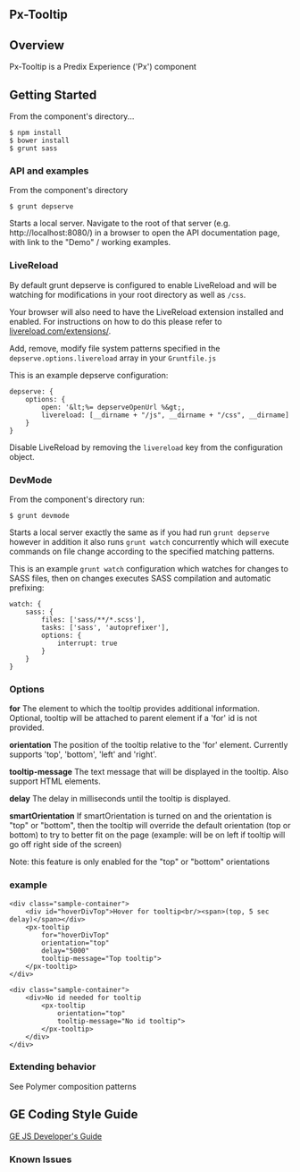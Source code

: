 Px-Tooltip
-----------------------------------------------

## Overview

Px-Tooltip is a Predix Experience ('Px') component

## Getting Started



From the component's directory...

```
$ npm install
$ bower install
$ grunt sass
```

### API and examples

From the component's directory

```
$ grunt depserve
```

Starts a local server. Navigate to the root of that server (e.g. http://localhost:8080/) in a browser to open the API documentation page, with link to the "Demo" / working examples.

### LiveReload

By default grunt depserve is configured to enable LiveReload and will be watching for modifications in your root directory as well as `/css`.

Your browser will also need to have the LiveReload extension installed and enabled. For instructions on how to do this please refer to [livereload.com/extensions/](http://livereload.com/extensions/).

Add, remove, modify file system patterns specified in the `depserve.options.livereload` array in your `Gruntfile.js`

This is an example depserve configuration:

```
depserve: {
    options: {
        open: '&lt;%= depserveOpenUrl %&gt;,
        livereload: [__dirname + "/js", __dirname + "/css", __dirname]
    }
}
```

Disable LiveReload by removing the `livereload` key from the configuration object.

### DevMode

From the component's directory run:

```
$ grunt devmode
```

Starts a local server exactly the same as if you had run `grunt depserve` however in addition it also runs `grunt watch` concurrently which will execute commands on file change according to the specified matching patterns.

This is an example `grunt watch` configuration which watches for changes to SASS files, then on changes executes SASS compilation and automatic prefixing:

```
watch: {
    sass: {
        files: ['sass/**/*.scss'],
        tasks: ['sass', 'autoprefixer'],
        options: {
            interrupt: true
        }
    }
}
```

### Options

**for**
The element to which the tooltip provides additional information.  Optional, tooltip will be attached to parent element if a 'for' id is not provided.

**orientation**
The position of the tooltip relative to the 'for' element. Currently supports 'top', 'bottom', 'left' and 'right'.

**tooltip-message**
The text message that will be displayed in the tooltip. Also support HTML elements.

**delay**
The delay in milliseconds until the tooltip is displayed.

**smartOrientation**
If smartOrientation is turned on and the orientation is "top" or "bottom", then the tooltip will override the default orientation (top or bottom) to try to better fit on the page (example: will be on left if tooltip will go off right side of the screen)

Note: this feature is only enabled for the "top" or "bottom" orientations

### example

```
<div class="sample-container">
    <div id="hoverDivTop">Hover for tooltip<br/><span>(top, 5 sec delay)</span></div>
    <px-tooltip
        for="hoverDivTop"
        orientation="top"
        delay="5000"
        tooltip-message="Top tooltip">
    </px-tooltip>
</div>

```

```
<div class="sample-container">
    <div>No id needed for tooltip
        <px-tooltip
            orientation="top"
            tooltip-message="No id tooltip">
        </px-tooltip>
    </div>
</div>

```

### Extending behavior

See Polymer composition patterns

GE Coding Style Guide
---------------------

[GE JS Developer's Guide](https://github.com/GeneralElectric/javascript)


### Known Issues
